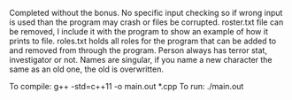 Completed without the bonus. No specific input checking so if wrong input is used than the program may crash or files be corrupted.
roster.txt file can be removed, I include it with the program to show an example of how it prints to file.
roles.txt holds all roles for the program that can be added to and removed from through the program.
Person always has terror stat, investigator or not.
Names are singular, if you name a new character the same as an old one, the old is overwritten.

To compile:
    g++ -std=c++11 -o main.out *.cpp
To run:
    ./main.out
